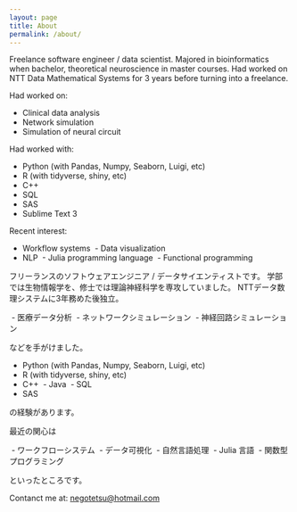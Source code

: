 ```yaml
---
layout: page
title: About
permalink: /about/
---
```


Freelance software engineer / data scientist.
Majored in bioinformatics when bachelor, theoretical neuroscience in master courses.
Had worked on NTT Data Mathematical Systems for 3 years before turning into a freelance.

Had worked on:

  - Clinical data analysis
  - Network simulation
  - Simulation of neural circuit

Had worked with:

  - Python (with Pandas, Numpy, Seaborn, Luigi, etc)
  - R (with tidyverse, shiny, etc)
  - C++
  - SQL
  - SAS
  - Sublime Text 3

Recent interest:

  - Workflow systems
  - Data visualization
  - NLP
  - Julia programming language
  - Functional programming


フリーランスのソフトウェアエンジニア / データサイエンティストです。
学部では生物情報学を、修士では理論神経科学を専攻していました。
NTTデータ数理システムに3年務めた後独立。

  - 医療データ分析
  - ネットワークシミュレーション
  - 神経回路シミュレーション

などを手がけました。

  - Python (with Pandas, Numpy, Seaborn, Luigi, etc)
  - R (with tidyverse, shiny, etc)
  - C++
  - Java
  - SQL
  - SAS

の経験があります。

最近の関心は

  - ワークフローシステム
  - データ可視化
  - 自然言語処理
  - Julia 言語
  - 関数型プログラミング

といったところです。

Contanct me at:
[negotetsu@hotmail.com](mailto:negotetsu@hotmail.com)
